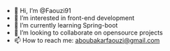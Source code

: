 - 👋 Hi, I’m @Faouzi91
- 👀 I’m interested in front-end development
- 🌱 I’m currently learning Spring-boot
- 💞️ I’m looking to collaborate on opensource projects
- 📫 How to reach me: aboubakarfaouzi@gmail.com

<!---
Faouzi91/Faouzi91 is a ✨ special ✨ repository because its `README.md` (this file) appears on your GitHub profile.
You can click the Preview link to take a look at your changes.
--->
